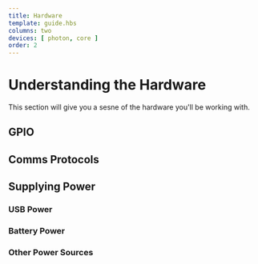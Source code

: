 ```yaml
---
title: Hardware
template: guide.hbs
columns: two
devices: [ photon, core ]
order: 2
---
```


# Understanding the Hardware

This section will give you a sesne of the hardware you'll be working with.

## GPIO

## Comms Protocols

## Supplying Power

### USB Power

### Battery Power

### Other Power Sources